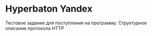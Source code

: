# Hyperbaton Yandex
Тестовое задание для поступления на программу. Структурное описание протокола HTTP
